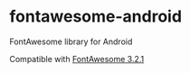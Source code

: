 fontawesome-android
===================

FontAwesome library for Android

Compatible with [FontAwesome 3.2.1](http://fortawesome.github.io/Font-Awesome/)
